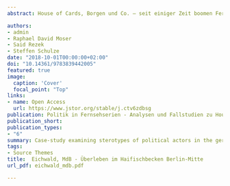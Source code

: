 ```yaml
---
abstract: House of Cards, Borgen und Co. – seit einiger Zeit boomen Fernsehserien, die explizit den politischen Betrieb fokussieren. Diese erreichen nicht nur ein akademisches Nischenpublikum, sondern erzielen insgesamt hohe Zuschauerquoten. Die Beiträge des Bandes analysieren, wie der Gegenstand Politik in den Serien aufgegriffen und als Material für ihre auf Unterhaltung ausgerichteten Erzählungen aufgearbeitet wird. Über die Auseinandersetzung mit popkulturellen Produkten zeigen sie, wie politische Bilder in populären Filmen und Serien konstruiert und reproduziert werden und wie diese sich auf Wahrnehmungen und Vorstellungen von Politik auswirken. Das Interesse gilt dabei den konstruierten Bildern von Politik im Allgemeinen, aber auch den sich darin äußernden nationalen Besonderheiten.

authors:
- admin
- Raphael David Moser
- Said Rezek
- Steffen Schulze
date: "2018-10-01T00:00:00+02:00"
doi: "10.14361/9783839442005"
featured: true
image:
  caption: 'Cover'
  focal_point: "Top"
links:
- name: Open Access
  url: https://www.jstor.org/stable/j.ctv6zdbsg 
publication: Politik in Fernsehserien - Analysen und Fallstudien zu House of Cards, Borgen & Co.
publication_short: 
publication_types:
- "6"
summary: Case-study examining sterotypes of political actors in the german satirical TV-series "Eichwald, MdB" 
tags:
- Source Themes
title:  Eichwald, MdB - Überleben im Haifischbecken Berlin-Mitte
url_pdf: eichwald_mdb.pdf

---
```



